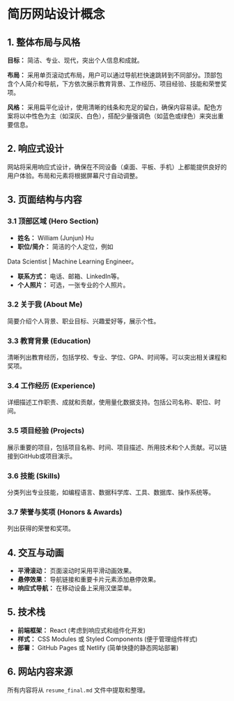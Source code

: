 # 简历网站设计概念

## 1. 整体布局与风格

**目标：** 简洁、专业、现代，突出个人信息和成就。

**布局：** 采用单页滚动式布局，用户可以通过导航栏快速跳转到不同部分。顶部包含个人简介和导航，下方依次展示教育背景、工作经历、项目经验、技能和荣誉奖项。

**风格：** 采用扁平化设计，使用清晰的线条和充足的留白，确保内容易读。配色方案将以中性色为主（如深灰、白色），搭配少量强调色（如蓝色或绿色）来突出重要信息。

## 2. 响应式设计

网站将采用响应式设计，确保在不同设备（桌面、平板、手机）上都能提供良好的用户体验。布局和元素将根据屏幕尺寸自动调整。

## 3. 页面结构与内容

### 3.1 顶部区域 (Hero Section)

*   **姓名：** William (Junjun) Hu
*   **职位/简介：** 简洁的个人定位，例如 


Data Scientist | Machine Learning Engineer。
*   **联系方式：** 电话、邮箱、LinkedIn等。
*   **个人照片：** 可选，一张专业的个人照片。

### 3.2 关于我 (About Me)

简要介绍个人背景、职业目标、兴趣爱好等，展示个性。

### 3.3 教育背景 (Education)

清晰列出教育经历，包括学校、专业、学位、GPA、时间等。可以突出相关课程和奖项。

### 3.4 工作经历 (Experience)

详细描述工作职责、成就和贡献，使用量化数据支持。包括公司名称、职位、时间。

### 3.5 项目经验 (Projects)

展示重要的项目，包括项目名称、时间、项目描述、所用技术和个人贡献。可以链接到GitHub或项目演示。

### 3.6 技能 (Skills)

分类列出专业技能，如编程语言、数据科学库、工具、数据库、操作系统等。

### 3.7 荣誉与奖项 (Honors & Awards)

列出获得的荣誉和奖项。

## 4. 交互与动画

*   **平滑滚动：** 页面滚动时采用平滑动画效果。
*   **悬停效果：** 导航链接和重要卡片元素添加悬停效果。
*   **响应式导航：** 在移动设备上采用汉堡菜单。

## 5. 技术栈

*   **前端框架：** React (考虑到响应式和组件化开发)
*   **样式：** CSS Modules 或 Styled Components (便于管理组件样式)
*   **部署：** GitHub Pages 或 Netlify (简单快捷的静态网站部署)

## 6. 网站内容来源

所有内容将从 `resume_final.md` 文件中提取和整理。

